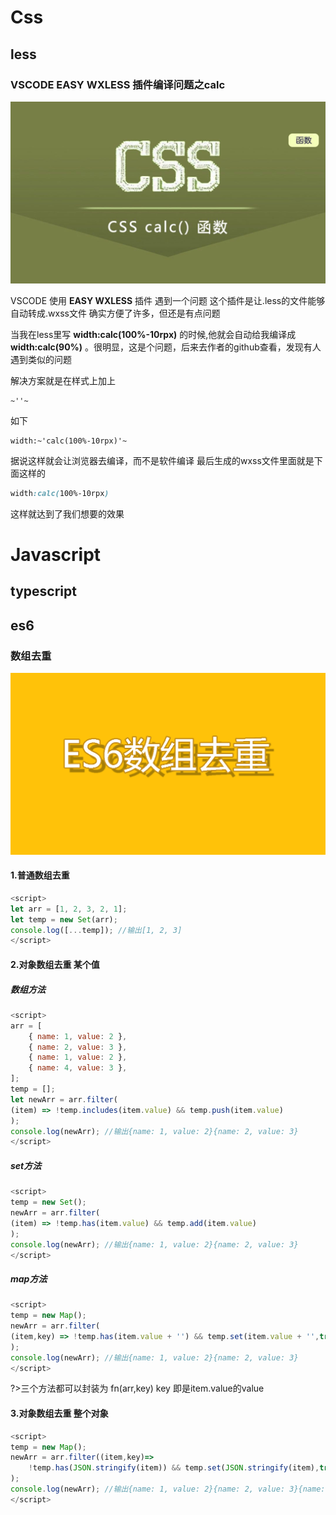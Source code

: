 # Css
## less
### VSCODE EASY WXLESS 插件编译问题之calc
![calc](./images/calc.jpg ':size=30%')

VSCODE 使用 __EASY WXLESS__ 插件 遇到一个问题
这个插件是让.less的文件能够自动转成.wxss文件
确实方便了许多，但还是有点问题

当我在less里写 __width:calc(100%-10rpx)__ 的时候,他就会自动给我编译成 __width:calc(90%)__ 。很明显，这是个问题，后来去作者的github查看，发现有人遇到类似的问题

解决方案就是在样式上加上
```less
~''~
```
如下
```less
width:~'calc(100%-10rpx)'~
```
据说这样就会让浏览器去编译，而不是软件编译
最后生成的wxss文件里面就是下面这样的
```Css
width:calc(100%-10rpx)
```
这样就达到了我们想要的效果

# Javascript
## typescript
## es6
### 数组去重
![calc](./images/es6_array_duplicate.png ':size=30%')
#### 1.普通数组去重
```Javascript
<script>
let arr = [1, 2, 3, 2, 1];
let temp = new Set(arr);
console.log([...temp]); //输出[1, 2, 3]
</script>
```
#### 2.对象数组去重 某个值
##### 数组方法
```Javascript
<script>
arr = [
    { name: 1, value: 2 },
    { name: 2, value: 3 },
    { name: 1, value: 2 },
    { name: 4, value: 3 },
];
temp = [];
let newArr = arr.filter(
(item) => !temp.includes(item.value) && temp.push(item.value)
);
console.log(newArr); //输出{name: 1, value: 2}{name: 2, value: 3}
</script>
```
##### set方法
```Javascript
<script>
temp = new Set();
newArr = arr.filter(
(item) => !temp.has(item.value) && temp.add(item.value)
);
console.log(newArr); //输出{name: 1, value: 2}{name: 2, value: 3}
</script>
```
##### map方法
```Javascript
<script>
temp = new Map();
newArr = arr.filter(
(item,key) => !temp.has(item.value + '') && temp.set(item.value + '',true)
);
console.log(newArr); //输出{name: 1, value: 2}{name: 2, value: 3}
</script>
```
?>三个方法都可以封装为  fn(arr,key)  key 即是item.value的value

#### 3.对象数组去重 整个对象
```Javascript
<script>
temp = new Map();
newArr = arr.filter((item,key)=> 
    !temp.has(JSON.stringify(item)) && temp.set(JSON.stringify(item),true)
);
console.log(newArr); //输出{name: 1, value: 2}{name: 2, value: 3}{name: 4, value: 3}
</script>
```
